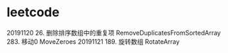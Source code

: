 # leetcode

20191120 
26.  删除排序数组中的重复项     RemoveDuplicatesFromSortedArray
283. 移动0                    MoveZeroes
20191121
189. 旋转数组                 RotateArray

